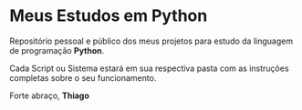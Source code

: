 # Meus Estudos em Python

Repositório pessoal e público dos meus projetos para estudo da linguagem de programação **Python**.

Cada Script ou Sistema estará em sua respectiva pasta com as instruções completas sobre o seu funcionamento.

Forte abraço,
**Thiago**
